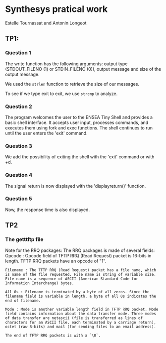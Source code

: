 # Synthesys pratical work
Estelle Tournassat and Antonin Longeot
## TP1:

### Question 1

The write function has the following arguments: output type (STDOUT_FILENO (1) or STDIN_FILENO (0)), output message and size of the output message.

We used the `strlen` function to retrieve the size of our messages.

To see if we type exit to exit, we use `strcmp` to analyze.

### Question 2

The program welcomes the user to the ENSEA Tiny Shell and provides a basic shell interface. It accepts user input, processes commands, and executes them using fork and exec functions. The shell continues to run until the user enters the 'exit' command.

### Question 3

We add the possibility of exiting the shell with the 'exit' command or with <ctrl>+d.

### Question 4

The signal return is now displayed with the 'displayreturn()' function.

### Question 5

Now, the response time is also displayed.

## TP2

### The getttftp file

Note for the RRQ packages:
The RRQ packages is made of several fields: 
    Opcode : Opcode field of TFTP RRQ (Read Request) packet is 16-bits in length. TFTP RRQ packets have an opcode of "1".

    Filename : The TFTP RRQ (Read Request) packet has a file name, which is name of the file requested. File name is string of variable size. File name is a sequence of ASCII (American Standard Code for Information Interchange) bytes.

    All 0s : Filename is terminated by a byte of all zeros. Since the filename field is variable in length, a byte of all 0s indicates the end of filename.

    Mode : Mode is another variable length field in TFTP RRQ packet. Mode field contains information about the data transfer mode. Three modes of data transfer are netascii (file is transferred as lines of characters for an ASCII file, each terminated by a carriage return), octet (raw 8-bits) and mail (for sending files to an email address).

    The end of TFTP RRQ packets is with a `\0`.